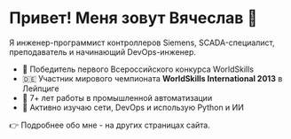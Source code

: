 # Привет! Меня зовут Вячеслав 👋

Я инженер-программист контроллеров Siemens, SCADA-специалист, преподаватель 
и начинающий DevOps-инженер.

- 🧠 Победитель первого Всероссийского конкурса WorldSkills
- 🇩🇪 Участник мирового чемпионата **WorldSkills International 2013** в Лейпциге
- 💼 7+ лет работы в промышленной автоматизации
- 🧰 Активно изучаю сети, DevOps и использую Python и ИИ

👉 Подробнее обо мне - на других страницах сайта.
